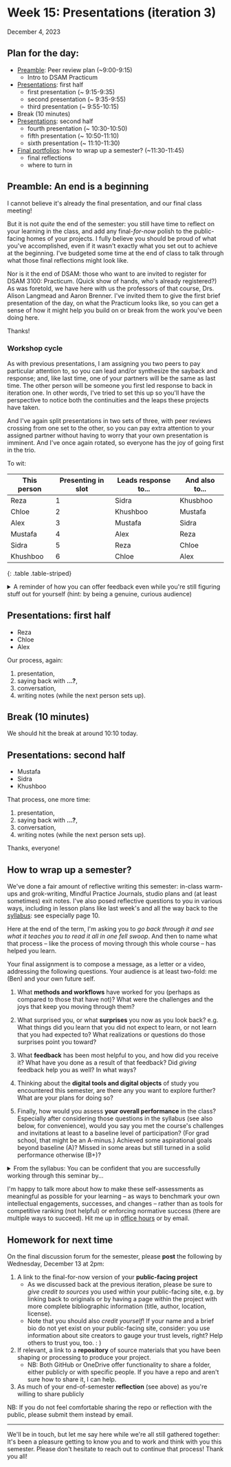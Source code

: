 
# Week 15: Presentations (iteration 3)
<span class="date">December 4, 2023</span>

## Plan for the day:

* [Preamble](#preamble): Peer review plan (~9:00-9:15)
    - Intro to DSAM Practicum
* [Presentations](#first-half): first half
    - first presentation (~ 9:15-9:35)
    - second presentation (~ 9:35-9:55)
    - third presentation (~ 9:55-10:15)
* Break (10 minutes)
* [Presentations](#second-half): second half
    - fourth presentation (~ 10:30-10:50)
    - fifth presentation (~ 10:50-11:10)
    - sixth presentation (~ 11:10-11:30)
* [Final portfolios](#finality): how to wrap up a semester? (~11:30-11:45)
    - final reflections
    - where to turn in


<a id="preamble"></a>
## Preamble: An end is a beginning

I cannot believe it's already the final presentation, and our final class meeting!

But it is not *quite* the end of the semester: you still have time to reflect on your learning in the class, and add any final-_for-now_ polish to the public-facing homes of your projects. I fully believe you should be proud of what you've accomplished, even if it wasn't exactly what you set out to achieve at the beginning. I've budgeted some time at the end of class to talk through what those final reflections might look like.

Nor is it the end of DSAM: those who want to are invited to register for DSAM 3100: Practicum. (Quick show of hands, who's already registered?) As was foretold, we have here with us the professors of that course, Drs. Alison Langmead and Aaron Brenner. I've invited them to give the first brief presentation of the day, on what the Practicum looks like, so you can get a sense of how it might help you build on or break from the work you've been doing here.

Thanks!


### Workshop cycle

As with previous presentations, I am assigning you two peers to pay particular attention to, so you can lead and/or synthesize the sayback and response; and, like last time, one of your partners will be the same as last time. The other person will be someone you first led response to back in iteration one. In other words, I've tried to set this up so you'll have the perspective to notice both the continuities and the leaps these projects have taken.

And I've again split presentations in two sets of three, with peer reviews crossing from one set to the other, so you can pay extra attention to your assigned partner without having to worry that your own presentation is imminent. And I've once again rotated, so everyone has the joy of going first in the trio.

To wit:

| This person | Presenting in slot | Leads response to... | And also to... |
| ----------- | ------------------ | -------------------- | -------------- |
| Reza        | 1                  | Sidra                | Khusbhoo       |
| Chloe       | 2                  | Khushboo             | Mustafa        |
| Alex        | 3                  | Mustafa              | Sidra          |
| Mustafa     | 4                  | Alex                 | Reza           |
| Sidra       | 5                  | Reza                 | Chloe          |
| Khushboo    | 6                  | Chloe                | Alex           |
{: .table .table-striped}


<details><summary>A reminder of how you can offer feedback even while you're still figuring stuff out for yourself (hint: by being a genuine, curious audience)</summary>
<ul>
    <li>Help them see how their work is coming across to you by summarizing back to them what you see them doing, trying to do, or <em>almost</em> doing. (That last is often a good place to lean into.)</li>
    <li>Help them see how you've tried to engage with the project through its public-facing platform, and what it makes you think of: as in my suggestions for conversation above, this may include tools, materials, or scholarship you think would be useful to bring in; questions or clarifications about the process; comparisons with your own projects; and so on.</li>
    <li>Above all, be generous. That doesn't mean only singing praises, though by all means do so when it feels genuine! You can be generously critical, as long as you're critically generous at the same time. Demonstrate your care and investment in each other's success, knowing that there's still more to do to get there. Together.</li>
</ul>
</details>






<a id="first-half"></a>
## Presentations: first half

* Reza
* Chloe
* Alex

Our process, again:
1. presentation,
2. saying back with **...?**,
3. conversation,
4. writing notes (while the next person sets up).


## Break (10 minutes)
We should hit the break at around 10:10 today.

<a id="second-half"></a>
## Presentations: second half

* Mustafa
* Sidra
* Khushboo

That process, one more time:
1. presentation,
2. saying back with **...?**,
3. conversation,
4. writing notes (while the next person sets up).


Thanks, everyone!

<a id="finality"></a>
## How to wrap up a semester?

We've done a fair amount of reflective writing this semester: in-class warm-ups and grok-writing, Mindful Practice Journals, studio plans and (at least sometimes) exit notes. I've also posed reflective questions to you in various ways, including in lesson plans like last week's and all the way back to the [syllabus](../uploads/2241%20Benjamin%20Miller%20DSAM%203000%20Seminar%20in%20Digital%20Studies%20and%20Methods%20Fall%202023.docx): see especially page 10.

Here at the end of the term, I'm asking you to _go back through it and see what it teaches you to read it all in one fell swoop_. And then to name what that process – like the process of moving through this whole course – has helped you learn.

<div class="alert alert-success">
Your final assignment is to compose a message, as a letter or a video, addressing the following questions. Your audience is at least two-fold: me (Ben) and your own future self.
</div>

1. What **methods and workflows** have worked for you (perhaps as compared to those that have not)? What were the challenges and the joys that keep you moving through them?

2. What surprised you, or what **surprises** you now as you look back? e.g. What things did you learn that you did not expect to learn, or not learn that you had expected to? What realizations or questions do those surprises point you toward?

3. What **feedback** has been most helpful to you, and how did you receive it? What have you done as a result of that feedback? Did *giving* feedback help you as well? In what ways?

4. Thinking about the **digital tools and digital objects** of study you encountered this semester, are there any you want to explore further? What are your plans for doing so?

5. Finally, how would you assess **your overall performance** in the class? Especially after considering those questions in the syllabus (see also below, for convenience), would you say you met the course's challenges and invitations at least to a baseline level of participation? (For grad school, that might be an A-minus.) Achieved some aspirational goals beyond baseline (A)? Missed in some areas but still turned in a solid performance otherwise (B+)?

<details><summary>From the syllabus: You can be confident that you are successfully working through this seminar by...</summary>
<ul>
 <li>Completing the iterations as described in the course plan, and on the schedule recommended.<ul>
     <li>Example questions you might ask yourself about this task: <em>Why is completion important? Why is the schedule important? Why can I not be “answering my question” and still succeeding in the context of this seminar?</em></li></ul>
 </li>
 <li>Offering cogent and professional presentations that stay within the requested time limit.<ul>
     <li>Example questions you might ask yourself about this task: <em>Why is professionalism important? Why is the time limit important?</em></li></ul>
 </li>
 <li>Offering a content-rich, web-based palimpsest that you are proud to share with others.<ul>
     <li>Example questions you might ask yourself about this task: <em>Why pride? Why do we share our findings publicly at this point in our (different) careers?</em></li></ul>
 </li>
 <li>Writing two peer evaluations after each iteration is due.<ul>
     <li>Example questions you might ask yourself about this task: <em>Why are these evaluations requested? How can I help someone else improve when I am still so unsure of what I am doing? How can evaluating someone else help me improve?</em></li></ul>
 </li>
 <li>Working at least 2-4 hours on your project every week, and documenting this effort in your Mindful Practice Journal.<ul>
     <li>Example questions you might ask yourself about this task: <em>Why is consistency important? Why is so much self-reflection a part of this seminar?</em></li></ul>
 </li>
 <li>Engaging productively with the community in our weekly conversations, whether in class or in any other manner that you deem fit.<ul>
     <li>Example questions you might ask yourself in conversation about this task: <em>What is the purpose of seminar conversation? How do we learn from it? How do we balance speaking up, sitting back, and listening to produce the most effective learning environment for ourselves?</em></li></ul>
 </li>
</ul>
</details>


I'm happy to talk more about how to make these self-assessments as meaningful as possible for your learning – as ways to benchmark your own intellectual engagements, successes, and changes – rather than as tools for competitive ranking (not helpful) or enforcing normative success (there are multiple ways to succeed). Hit me up in [office hours](../office) or by email.



<a id="hw"></a>
## Homework for next time

On the final discussion forum for the semester, please **post** the following by Wednesday, December 13 at 2pm:

1. A link to the final-for-now version of your **public-facing project**
    - As we discussed back at the previous iteration, please be sure to _give credit to sources_ you used within your public-facing site, e.g. by linking back to originals or by having a page within the project with more complete bibliographic information (title, author, location, license).
    - Note that you should also _credit yourself_! If your name and a brief bio do not yet exist on your public-facing site, consider: you use information about site creators to gauge your trust levels, right? Help others to trust you, too. : )
2. If relevant, a link to a **repository** of source materials that you have been shaping or processing to produce your project.
    - NB: Both GitHub or OneDrive offer functionality to share a folder, either publicly or with specific people. If you have a repo and aren't sure how to share it, I can help.
3. As much of your end-of-semester **reflection** (see above) as you're willing to share publicly

<div class="alert alert-warning">
NB: If you do not feel comfortable sharing the repo or reflection with the public, please submit them instead by email.
</div>

---

We'll be in touch, but let me say here while we're all still gathered together: It's been a pleasure getting to know you and to work and think with you this semester. Please don't hesitate to reach out to continue that process! Thank you all!
